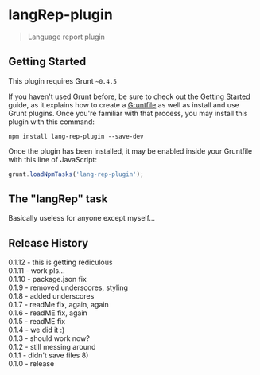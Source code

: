 # langRep-plugin

> Language report plugin

## Getting Started
This plugin requires Grunt `~0.4.5`

If you haven't used [Grunt](http://gruntjs.com/) before, be sure to check out the [Getting Started](http://gruntjs.com/getting-started) guide, as it explains how to create a [Gruntfile](http://gruntjs.com/sample-gruntfile) as well as install and use Grunt plugins. Once you're familiar with that process, you may install this plugin with this command:

```shell
npm install lang-rep-plugin --save-dev
```

Once the plugin has been installed, it may be enabled inside your Gruntfile with this line of JavaScript:

```js
grunt.loadNpmTasks('lang-rep-plugin');
```

## The "langRep" task
Basically useless for anyone except myself...

## Release History
0.1.12 - this is getting rediculous<br>
0.1.11 - work pls...<br>
0.1.10 - package.json fix<br>
0.1.9 - removed underscores, styling<br>
0.1.8 - added underscores<br>
0.1.7 - readMe fix, again, again<br>
0.1.6 - readME fix, again<br>
0.1.5 - readME fix<br>
0.1.4 - we did it :)<br>
0.1.3 - should work now?<br>
0.1.2 - still messing around<br>
0.1.1 - didn't save files 8)<br>
0.1.0 - release

